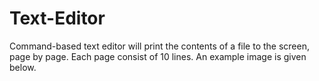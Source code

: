 # Text-Editor
Command-based text editor will print the contents of a file to the screen, page by page. 
Each page consist of 10 lines. An example image is given below. 
